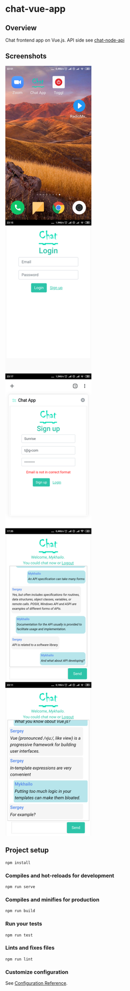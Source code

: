 # chat-vue-app

## Overview
Chat frontend app on Vue.js. API side see [chat-node-api](https://github.com/user4i/chat-node-api)

## Screenshots
<img width="270" src="/readme/Screenshot_1.png?raw=true" align="left" >
<img width="270" src="/readme/Screenshot_2.png?raw=true" align="left">
<img width="270" src="/readme/Screenshot_3.png?raw=true">
<img width="270" src="/readme/Screenshot_4.png?raw=true" align="left">
<img width="270" src="/readme/Screenshot_5.png?raw=true">

## Project setup
```
npm install
```

### Compiles and hot-reloads for development
```
npm run serve
```

### Compiles and minifies for production
```
npm run build
```

### Run your tests
```
npm run test
```

### Lints and fixes files
```
npm run lint
```

### Customize configuration
See [Configuration Reference](https://cli.vuejs.org/config/).
